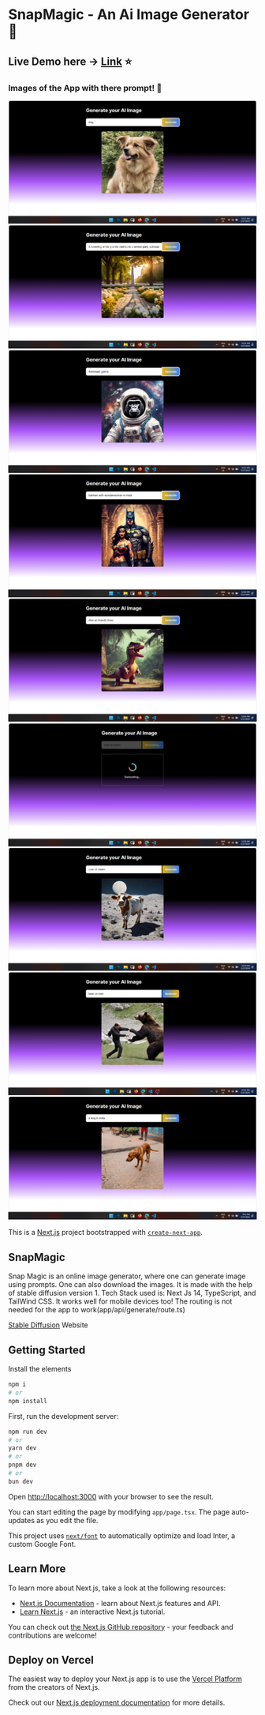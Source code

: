 # SnapMagic - An Ai Image Generator :tada:

## Live Demo here  -> [Link](https://snap-magic-m9pyg204i-neel-max-cpus-projects.vercel.app/) ⭐


### Images of the App with there prompt! :memo:
![Image 1](https://github.com/Neel-max-cpu/SnapMagic/blob/main/public/image/1.png?raw=true)
![Image 2](https://github.com/Neel-max-cpu/SnapMagic/blob/main/public/image/2.png?raw=true)
![Image 3](https://github.com/Neel-max-cpu/SnapMagic/blob/main/public/image/3.png?raw=true)
![Image 4](https://github.com/Neel-max-cpu/SnapMagic/blob/main/public/image/4.png?raw=true)
![Image 5](https://github.com/Neel-max-cpu/SnapMagic/blob/main/public/image/5.png?raw=true)
![Image 6](https://github.com/Neel-max-cpu/SnapMagic/blob/main/public/image/6.png?raw=true)
![Image 7](https://github.com/Neel-max-cpu/SnapMagic/blob/main/public/image/7.png?raw=true)
![Image 8](https://github.com/Neel-max-cpu/SnapMagic/blob/main/public/image/8.png?raw=true)
![Image 9](https://github.com/Neel-max-cpu/SnapMagic/blob/main/public/image/9.png?raw=true)


This is a [Next.js](https://nextjs.org/) project bootstrapped with [`create-next-app`](https://github.com/vercel/next.js/tree/canary/packages/create-next-app).


## SnapMagic
Snap Magic is an online image generator, where one can generate image using prompts. One can also download the images. It is made with the help of stable diffusion version 1. Tech Stack used is: Next Js 14, TypeScript, and TailWind CSS. It works well for mobile devices too! The routing is not needed for the app to work(app/api/generate/route.ts)

[Stable Diffusion](https://stability.ai/) Website

## Getting Started
Install the elements 
```bash
npm i 
# or 
npm install
```
First, run the development server:

```bash
npm run dev
# or
yarn dev
# or
pnpm dev
# or
bun dev
```

Open [http://localhost:3000](http://localhost:3000) with your browser to see the result.

You can start editing the page by modifying `app/page.tsx`. The page auto-updates as you edit the file.

This project uses [`next/font`](https://nextjs.org/docs/basic-features/font-optimization) to automatically optimize and load Inter, a custom Google Font.

## Learn More

To learn more about Next.js, take a look at the following resources:

- [Next.js Documentation](https://nextjs.org/docs) - learn about Next.js features and API.
- [Learn Next.js](https://nextjs.org/learn) - an interactive Next.js tutorial.

You can check out [the Next.js GitHub repository](https://github.com/vercel/next.js/) - your feedback and contributions are welcome!

## Deploy on Vercel

The easiest way to deploy your Next.js app is to use the [Vercel Platform](https://vercel.com/new?utm_medium=default-template&filter=next.js&utm_source=create-next-app&utm_campaign=create-next-app-readme) from the creators of Next.js.

Check out our [Next.js deployment documentation](https://nextjs.org/docs/deployment) for more details.
